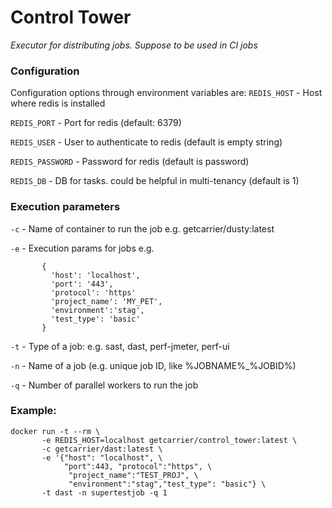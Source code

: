# Control Tower
_Executor for distributing jobs. Suppose to be used in CI jobs_

### Configuration
Configuration options through environment variables are:
`REDIS_HOST` - Host where redis is installed 

`REDIS_PORT` - Port for redis (default: 6379)

`REDIS_USER` - User to authenticate to redis (default is empty string) 

`REDIS_PASSWORD` -  Password for redis (default is password)

`REDIS_DB` - DB for tasks. could be helpful in multi-tenancy (default is 1)

### Execution parameters
`-c` - Name of container to run the job e.g. getcarrier/dusty:latest

`-e` - Execution params for jobs e.g. 
```
       {
         'host': 'localhost',
         'port': '443', 
         'protocol': 'https'
         'project_name': 'MY_PET',
         'environment':'stag',
         'test_type': 'basic'
       }
```
`-t` - Type of a job: e.g. sast, dast, perf-jmeter, perf-ui

`-n` - Name of a job (e.g. unique job ID, like %JOBNAME%_%JOBID%)

`-q` - Number of parallel workers to run the job

### Example:
```
docker run -t --rm \
       -e REDIS_HOST=localhost getcarrier/control_tower:latest \
       -c getcarrier/dast:latest \
       -e '{"host": "localhost", \
            "port":443, "protocol":"https", \
             "project_name":"TEST_PROJ", \
             "environment":"stag","test_type": "basic"} \
       -t dast -n supertestjob -q 1
```